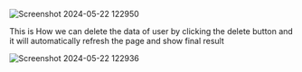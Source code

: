 ![Screenshot 2024-05-22 122950](https://github.com/Bidhan33/Full_stack_Project_Adhikari/assets/142262907/5516db2a-20b5-4563-90c9-2e1b83bab516)


This is How we can delete the data of user by clicking the delete button and it will automatically refresh the page and show final result




![Screenshot 2024-05-22 122936](https://github.com/Bidhan33/Full_stack_Project_Adhikari/assets/142262907/6246a10f-a9ad-44e8-b72e-3910270f9d26)
